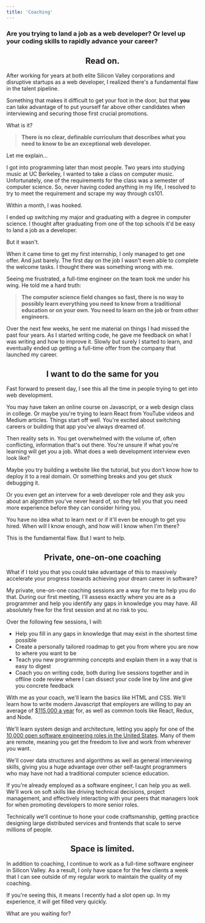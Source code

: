 ```yaml
---
title: 'Coaching'
---
```


### Are you trying to land a job as a web developer? Or level up your coding skills to rapidly advance your career?

<h2 style="text-align: center">Read on.</h2>

After working for years at both elite Silicon Valley corporations and disruptive startups as a web
developer, I realized there's a fundamental flaw in the talent pipeline.

Something that makes it difficult to get your foot in the door, but that **you** can take advantage
of to put yourself far above other candidates when interviewing and securing those first crucial
promotions.

What is it?

> **There is no clear, definable curriculum that describes what you need to know to be an
> exceptional web developer.**

Let me explain...

I got into programming later than most people. Two years into studying music at UC Berkeley, I
wanted to take a class on computer music. Unfortunately, one of the requirements for the class was a
semester of computer science. So, never having coded anything in my life, I resolved to try to meet
the requirement and scrape my way through cs101.

Within a month, I was hooked.

I ended up switching my major and graduating with a degree in computer science. I thought after
graduating from one of the top schools it'd be easy to land a job as a developer.

But it wasn't.

When it came time to get my first internship, I only managed to get one offer. And just barely. The
first day on the job I wasn't even able to complete the welcome tasks. I thought there was something
wrong with me.

Seeing me frustrated, a full-time engineer on the team took me under his wing. He told me a hard
truth:

> **The computer science field changes so fast, there is no way to possibly learn everything you
> need to know from a traditional education or on your own. You need to learn on the job or from
> other engineers.**

Over the next few weeks, he sent me material on things I had missed the past four years. As I
started writing code, he gave me feedback on what I was writing and how to improve it. Slowly but
surely I started to learn, and eventually ended up getting a full-time offer from the company that
launched my career.

<h2 style="text-align: center">I want to do the same for you</h2>

Fast forward to present day, I see this all the time in people trying to get into web development.

You may have taken an online course on Javascript, or a web design class in college. Or maybe you're
trying to learn React from YouTube videos and Medium articles. Things start off well. You're excited
about switching careers or building that app you've always dreamed of.

Then reality sets in. You get overwhelmed with the volume of, often conflicting, information that's
out there. You're unsure if what you're learning will get you a job. What does a web development
interview even look like?

Maybe you try building a website like the tutorial, but you don't know how to deploy it to a real
domain. Or something breaks and you get stuck debugging it.

Or you even get an intervew for a web developer role and they ask you about an algorithm you've
never heard of, so they tell you that you need more experience before they can consider hiring you.

You have no idea what to learn next or if it'll even be enough to get you hired. When will I know
enough, and how will I know when I'm there?

This is the fundamental flaw. But I want to help.

<h2 style="text-align: center">Private, one-on-one coaching</h2>

What if I told you that you could take advantage of this to massively accelerate your progress
towards achieving your dream career in software?

My private, one-on-one coaching sessions are a way for me to help you do that. During our first
meeting, I'll assess exactly where you are as a programmer and help you identify any gaps in
knowledge you may have. All absolutely free for the first session and at no risk to you.

Over the following few sessions, I will:

- Help you fill in any gaps in knowledge that may exist in the shortest time possible
- Create a personally tailored roadmap to get you from where you are now to where you want to be
- Teach you new programming concepts and explain them in a way that is easy to digest
- Coach you on writing code, both during live sessions together and in offline code review where I
  can dissect your code line by line and give you concrete feedback

With me as your coach, we'll learn the basics like HTML and CSS. We'll learn how to write modern
Javascript that employers are willing to pay an average of
[\$115,000 a year](https://www.indeed.com/career/javascript-developer/salaries) for, as well as
common tools like React, Redux, and Node.

We'll learn system design and architecture, letting you apply for one of the
[10,000 open software engineering roles in the United States](https://www.indeed.com/jobs?q=software+engineer+%22remote%22&l=United+States).
Many of them are remote, meaning you get the freedom to live and work from wherever you want.

We'll cover data structures and algorithms as well as general interviewing skills, giving you a huge
advantage over other self-taught programmers who may have not had a traditional computer science
education.

If you're already employed as a software engineer, I can help you as well. We'll work on soft skills
like driving technical decisions, project management, and effectively interacting with your peers
that managers look for when promoting developers to more senior roles.

Technically we'll continue to hone your code craftsmanship, getting practice designing large
distributed services and frontends that scale to serve millions of people.

<h2 style="text-align: center">Space is limited.</h2>

In addition to coaching, I continue to work as a full-time software engineer in Silicon Valley. As a
result, I only have space for the few clients a week that I can see outside of my regular work to
maintain the quality of my coaching.

If you're seeing this, it means I recently had a slot open up. In my experience, it will get filled
very quickly.

What are you waiting for?
